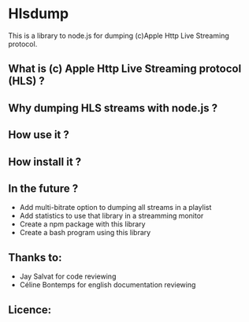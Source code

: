 Hlsdump
=======

This is a library to node.js for dumping (c)Apple Http Live Streaming protocol.

What is (c) Apple Http Live Streaming protocol (HLS) ?
------------------------------------------------------

Why dumping HLS streams with node.js ?
--------------------------------------

How use it ?
------------

How install it ?
----------------

In the future ?
---------------
- Add multi-bitrate option to dumping all streams in a playlist
- Add statistics to use that library in a streamming monitor
- Create a npm package with this library
- Create a bash program using this library

Thanks to:
----------
- Jay Salvat for code reviewing
- Céline Bontemps for english documentation reviewing

Licence:
--------


